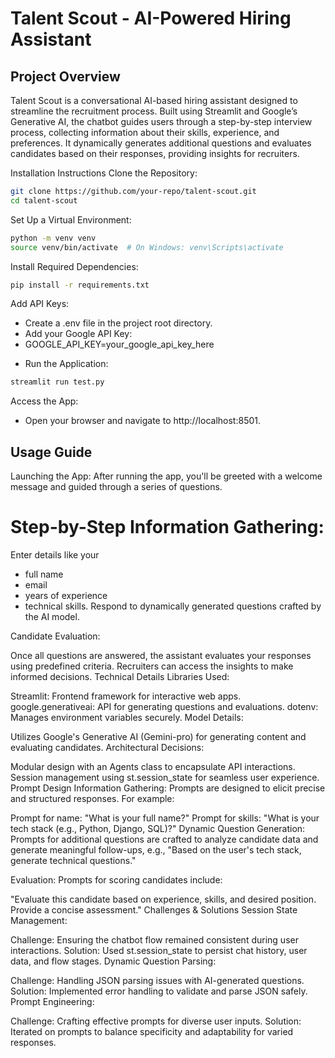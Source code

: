 # Talent Scout - AI-Powered Hiring Assistant
## Project Overview
Talent Scout is a conversational AI-based hiring assistant designed to streamline the recruitment process. Built using Streamlit and Google’s Generative AI, the chatbot guides users through a step-by-step interview process, collecting information about their skills, experience, and preferences. It dynamically generates additional questions and evaluates candidates based on their responses, providing insights for recruiters.

Installation Instructions
Clone the Repository:

```bash
git clone https://github.com/your-repo/talent-scout.git
cd talent-scout
```
Set Up a Virtual Environment:

```bash
python -m venv venv
source venv/bin/activate  # On Windows: venv\Scripts\activate
```
Install Required Dependencies:

```bash
pip install -r requirements.txt
```
Add API Keys:

- Create a .env file in the project root directory.
- Add your Google API Key:
- GOOGLE_API_KEY=your_google_api_key_here
* Run the Application:

```bash
streamlit run test.py
```
Access the App:

- Open your browser and navigate to http://localhost:8501.


## Usage Guide
Launching the App:
After running the app, you'll be greeted with a welcome message and guided through a series of questions.

# Step-by-Step Information Gathering:

Enter details like your 
- full name
- email
- years of experience
- technical skills.
Respond to dynamically generated questions crafted by the AI model.

Candidate Evaluation:

Once all questions are answered, the assistant evaluates your responses using predefined criteria.
Recruiters can access the insights to make informed decisions.
Technical Details
Libraries Used:

Streamlit: Frontend framework for interactive web apps.
google.generativeai: API for generating questions and evaluations.
dotenv: Manages environment variables securely.
Model Details:

Utilizes Google's Generative AI (Gemini-pro) for generating content and evaluating candidates.
Architectural Decisions:

Modular design with an Agents class to encapsulate API interactions.
Session management using st.session_state for seamless user experience.
Prompt Design
Information Gathering:
Prompts are designed to elicit precise and structured responses. For example:

Prompt for name: "What is your full name?"
Prompt for skills: "What is your tech stack (e.g., Python, Django, SQL)?"
Dynamic Question Generation:
Prompts for additional questions are crafted to analyze candidate data and generate meaningful follow-ups, e.g., "Based on the user's tech stack, generate technical questions."

Evaluation:
Prompts for scoring candidates include:

"Evaluate this candidate based on experience, skills, and desired position. Provide a concise assessment."
Challenges & Solutions
Session State Management:

Challenge: Ensuring the chatbot flow remained consistent during user interactions.
Solution: Used st.session_state to persist chat history, user data, and flow stages.
Dynamic Question Parsing:

Challenge: Handling JSON parsing issues with AI-generated questions.
Solution: Implemented error handling to validate and parse JSON safely.
Prompt Engineering:

Challenge: Crafting effective prompts for diverse user inputs.
Solution: Iterated on prompts to balance specificity and adaptability for varied responses.
